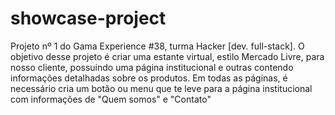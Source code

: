 # showcase-project
Projeto nº 1 do Gama Experience #38, turma Hacker [dev. full-stack]. 
O objetivo desse projeto é criar uma estante virtual, estilo Mercado Livre, para nosso cliente, possuindo uma página institucional e outras contendo informações detalhadas sobre os produtos. 
Em todas as páginas, é necessário cria um botão ou menu que te leve para a página institucional com informações de "Quem somos" e "Contato"
